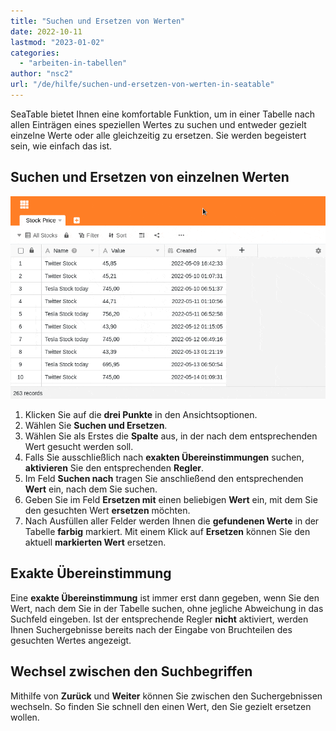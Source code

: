 ```yaml
---
title: "Suchen und Ersetzen von Werten"
date: 2022-10-11
lastmod: "2023-01-02"
categories: 
  - "arbeiten-in-tabellen"
author: "nsc2"
url: "/de/hilfe/suchen-und-ersetzen-von-werten-in-seatable"
---
```


SeaTable bietet Ihnen eine komfortable Funktion, um in einer Tabelle nach allen Einträgen eines speziellen Wertes zu suchen und entweder gezielt einzelne Werte oder alle gleichzeitig zu ersetzen. Sie werden begeistert sein, wie einfach das ist.

## Suchen und Ersetzen von einzelnen Werten

![Suchen und Ersetzen von Werten ](images/find-and-replace-values-4.gif)

1. Klicken Sie auf die **drei Punkte** in den Ansichtsoptionen.
2. Wählen Sie **Suchen und Ersetzen**.
3. Wählen Sie als Erstes die **Spalte** aus, in der nach dem entsprechenden Wert gesucht werden soll.
4. Falls Sie ausschließlich nach **exakten Übereinstimmungen** suchen, **aktivieren** Sie den entsprechenden **Regler**.
5. Im Feld **Suchen nach** tragen Sie anschließend den entsprechenden **Wert** ein, nach dem Sie suchen.
6. Geben Sie im Feld **Ersetzen mit** einen beliebigen **Wert** ein, mit dem Sie den gesuchten Wert **ersetzen** möchten.
7. Nach Ausfüllen aller Felder werden Ihnen die **gefundenen Werte** in der Tabelle **farbig** markiert. Mit einem Klick auf **Ersetzen** können Sie den aktuell **markierten Wert** ersetzen.

## Exakte Übereinstimmung

Eine **exakte Übereinstimmung** ist immer erst dann gegeben, wenn Sie den Wert, nach dem Sie in der Tabelle suchen, ohne jegliche Abweichung in das Suchfeld eingeben. Ist der entsprechende Regler **nicht** aktiviert, werden Ihnen Suchergebnisse bereits nach der Eingabe von Bruchteilen des gesuchten Wertes angezeigt.

## Wechsel zwischen den Suchbegriffen

Mithilfe von **Zurück** und **Weiter** können Sie zwischen den Suchergebnissen wechseln. So finden Sie schnell den einen Wert, den Sie gezielt ersetzen wollen.
